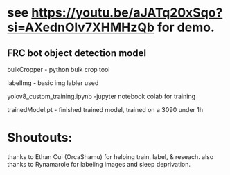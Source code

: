 # see https://youtu.be/aJATq20xSqo?si=AXednOlv7XHMHzQb for demo.

## FRC bot object detection model

bulkCropper - python bulk crop tool

labelImg - basic img labler used

yolov8_custom_training.ipynb -jupyter notebook colab for training

trainedModel.pt - finished trained model, trained on a 3090 under 1h

# Shoutouts:
thanks to Ethan Cui (OrcaShamu) for helping train, label, & reseach.
also thanks to Rynamarole for labeling images and sleep deprivation.
